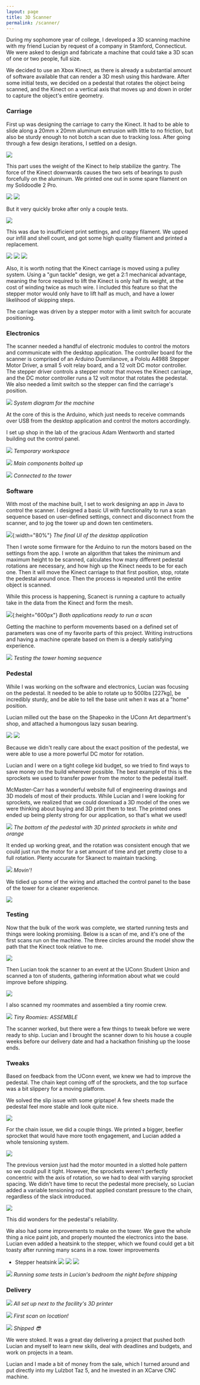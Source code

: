 ```yaml
---
layout: page
title: 3D Scanner
permalink: /scanner/
---
```


During my sophomore year of college, I developed a 3D scanning machine with my friend Lucian by request of a company in Stamford, Connecticut. We were asked to design and fabricate a machine that could take a 3D scan of one or two people, full size.

We decided to use an Xbox Kinect, as there is already a substantial amount of software available that can render a 3D mesh using this hardware.  After some initial tests, we decided on a pedestal that rotates the object being scanned, and the Kinect on a vertical axis that moves up and down in order to capture the object's entire geometry.

### Carriage

First up was designing the carriage to carry the Kinect.  It had to be able to slide along a 20mm x 20mm aluminum extrusion with little to no friction, but also be sturdy enough to not botch a scan due to tracking loss.  After going through a few design iterations, I settled on a design.

![](/assets/scanner/kinect-carriage.jpeg)

This part uses the weight of the Kinect to help stabilize the gantry. The force of the Kinect downwards causes the two sets of bearings to push forcefully on the aluminum. We printed one out in some spare filament on my Solidoodle 2 Pro.

![](/assets/scanner/replacement-carriage.JPG)
![](/assets/scanner/kinect-on-v1.JPG)

But it very quickly broke after only a couple tests.

![](/assets/scanner/broken-carriage.JPG)

This was due to insufficient print settings, and crappy filament. We upped our infill and shell count, and got some high quality filament and printed a replacement.

![](/assets/scanner/reprint.JPG)
![](/assets/scanner/two-carriages.JPG)
![](/assets/scanner/v2-on-rail.JPG)

Also, it is worth noting that the Kinect carriage is moved using a pulley system. Using a "gun tackle" design, we get a 2:1 mechanical advantage, meaning the force required to lift the Kinect is only half its weight, at the cost of winding twice as much wire. I included this feature so that the stepper motor would only have to lift half as much, and have a lower likelihood of skipping steps.

The carriage was driven by a stepper motor with a limit switch for accurate positioning.

### Electronics

The scanner needed a handful of electronic modules to control the motors and communicate with the desktop application.  The controller board for the scanner is comprised of an Arduino Duemilanove, a Pololu A4988 Stepper Motor Driver, a small 5 volt relay board, and a 12 volt DC motor controller.  The stepper driver controls a stepper motor that moves the Kinect carriage, and the DC motor controller runs a 12 volt motor that rotates the pedestal. We also needed a limit switch so the stepper can find the carriage's position.

![](/assets/scanner/sys-diag.JPG)
*System diagram for the machine*

At the core of this is the Arduino, which just needs to receive commands over USB from the desktop application and control the motors accordingly.

I set up shop in the lab of the gracious Adam Wentworth and started building out the control panel.

![](/assets/scanner/workbench.JPG)
*Temporary workspace*

![](/assets/scanner/control-panel.JPG)
*Main components bolted up*

![](/assets/scanner/guts.JPG)
*Connected to the tower*

### Software

With most of the machine built, I set to work designing an app in Java to control the scanner. I designed a basic UI with functionality to run a scan sequence based on user-defined settings, connect and disconnect from the scanner, and to jog the tower up and down ten centimeters.

![](/assets/scanner/ui.png){:width="80%"}
*The final UI of the desktop application*

Then I wrote some firmware for the Arduino to run the motors based on the settings from the app. I wrote an algorithm that takes the minimum and maximum height to be scanned, calculates how many different pedestal rotations are necessary, and how high up the Kinect needs to be for each one. Then it will move the Kinect carriage to that first position, stop, rotate the pedestal around once.  Then the process is repeated until the entire object is scanned.

While this process is happening, Scanect is running a capture to actually take in the data from the Kinect and form the mesh.

![](/assets/scanner/computer-setup.JPG){:height="600px"}
*Both applications ready to run a scan*

Getting the machine to perform movements based on a defined set of parameters was one of my favorite parts of this project. Writing instructions and having a machine operate based on them is a deeply satisfying experience.

![](/assets/scanner/homing.gif)
*Testing the tower homing sequence*

### Pedestal

While I was working on the software and electronics, Lucian was focusing on the pedestal. It needed to be able to rotate up to 500lbs [227kg], be incredibly sturdy, and be able to tell the base unit when it was at a "home" position.

Lucian milled out the base on the Shapeoko in the UConn Art department's shop, and attached a humongous lazy susan bearing.

![](/assets/scanner/milling.gif)
![](/assets/scanner/base-with-bearing.JPG)



Because we didn't really care about the exact position of the pedestal, we were able to use a more powerful DC motor for rotation.

Lucian and I were on a tight college kid budget, so we tried to find ways to save money on the build wherever possible. The best example of this is the sprockets we used to transfer power from the motor to the pedestal itself.

McMaster-Carr has a wonderful website full of engineering drawings and 3D models of most of their products. While Lucian and I were looking for sprockets, we realized that we could download a 3D model of the ones we were thinking about buying and 3D print them to test. The printed ones ended up being plenty strong for our application, so that's what we used!

![](/assets/scanner/ped-bottom-sph.JPG)
*The bottom of the pedestal with 3D printed sprockets in white and orange*

It ended up working great, and the rotation was consistent enough that we could just run the motor for a set amount of time and get pretty close to a full rotation. Plenty accurate for Skanect to maintain tracking.

![](/assets/scanner/rotating.gif)
*Movin'!*

We tidied up some of the wiring and attached the control panel to the base of the tower for a cleaner experience.

![](/assets/scanner/skinned.JPG)

### Testing

Now that the bulk of the work was complete, we started running tests and things were looking promising. Below is a scan of me, and it's one of the first scans run on the machine. The three circles around the model show the path that the Kinect took relative to me.

![](/assets/scanner/first-scan.jpeg)

Then Lucian took the scanner to an event at the UConn Student Union and scanned a ton of students, gathering information about what we could improve before shipping.

![](/assets/scanner/using.JPG)

I also scanned my roommates and assembled a tiny roomie crew.

![](/assets/scanner/roomie-scans.JPG)
*Tiny Roomies: ASSEMBLE*

The scanner worked, but there were a few things to tweak before we were ready to ship. Lucian and I brought the scanner down to his house a couple weeks before our delivery date and had a hackathon finishing up the loose ends.

### Tweaks

Based on feedback from the UConn event, we knew we had to improve the pedestal. The chain kept coming off of the sprockets, and the top surface was a bit slippery for a moving platform.

We solved the slip issue with some griptape! A few sheets made the pedestal feel more stable and look quite nice.

![](/assets/scanner/grip-bigger-sprocket.JPG)

For the chain issue, we did a couple things. We printed a bigger, beefier sprocket that would have more tooth engagement, and Lucian added a whole tensioning system.

![](/assets/scanner/base-with-tensioner.JPG)

The previous version just had the motor mounted in a slotted hole pattern so we could pull it tight. However, the sprockets weren't perfectly concentric with the axis of rotation, so we had to deal with varying sprocket spacing. We didn't have time to recut the pedestal more precisely, so Lucian added a variable tensioning rod that applied constant pressure to the chain, regardless of the slack introduced.

![](/assets/scanner/tensioner.JPG)

This did wonders for the pedestal's reliability.

We also had some improvements to make on the tower. We gave the whole thing a nice paint job, and properly mounted the electronics into the base. Lucian even added a heatsink to the stepper, which we found could get a bit toasty after running many scans in a row.
tower improvements
- Stepper heatsink
  ![](/assets/scanner/painted-skinned-tower.JPG)
  ![](/assets/scanner/tower-guts.JPG)
  ![](/assets/scanner/tower-without-cover.JPG)

![](/assets/scanner/testing-sph.JPG)
*Running some tests in Lucian's bedroom the night before shipping*

### Delivery

![](/assets/scanner/deployed.jpeg)
*All set up next to the facility's 3D printer*

![](/assets/scanner/lucian-thumbs-up.JPG)
*First scan on location!*

![](/assets/scanner/me-and-ldc.jpg)
*Shipped 😎*

We were stoked. It was a great day delivering a project that pushed both Lucian and myself to learn new skills, deal with deadlines and budgets, and work on projects in a team.

Lucian and I made a bit of money from the sale, which I turned around and put directly into my Lulzbot Taz 5, and he invested in an XCarve CNC machine. 